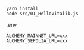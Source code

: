 ```shell
yarn install
node src/01_HelloVitalik.js
```

.env

```
ALCHEMY_MAINNET_URL=xxx
ALCHEMY_SEPOLIA_URL=xxx
```
